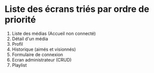 # Liste des écrans triés par ordre de priorité
1. Liste des médias (Accueil non connecté)
2. Détail d'un média
3. Profil
4. Historique (aimés et visionnés)
5. Formulaire de connexion
6. Ecran administrateur (CRUD)
7. Playlist
